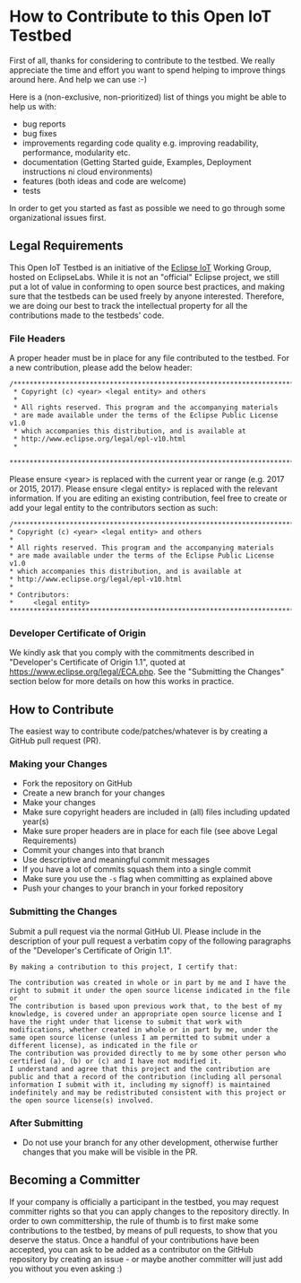 # How to Contribute to this Open IoT Testbed

First of all, thanks for considering to contribute to the testbed. We really appreciate the time and effort you want to
spend helping to improve things around here. And help we can use :-)

Here is a (non-exclusive, non-prioritized) list of things you might be able to help us with:

* bug reports
* bug fixes
* improvements regarding code quality e.g. improving readability, performance, modularity etc.
* documentation (Getting Started guide, Examples, Deployment instructions ni cloud environments)
* features (both ideas and code are welcome)
* tests

In order to get you started as fast as possible we need to go through some organizational issues first.

## Legal Requirements

This Open IoT Testbed is an initiative of the [Eclipse IoT](http://iot.eclipse.org) Working Group, hosted on EclipseLabs.
While it is not an "official" Eclipse project, we still put a lot of value in conforming to open source best practices, and making sure that the testbeds can be used freely by anyone interested. 
Therefore, we are doing our best to track the intellectual property for all the contributions made to the testbeds' code.

### File Headers
A proper header must be in place for any file contributed to the testbed. For a new contribution, please add the below header:

```
/*******************************************************************************
 * Copyright (c) <year> <legal entity> and others
 *
 * All rights reserved. This program and the accompanying materials
 * are made available under the terms of the Eclipse Public License v1.0
 * which accompanies this distribution, and is available at
 * http://www.eclipse.org/legal/epl-v10.html
 *
 *******************************************************************************/
 ```

 Please ensure \<year\> is replaced with the current year or range (e.g. 2017 or 2015, 2017).
 Please ensure \<legal entity\> is replaced with the relevant information. If you are editing an existing contribution, feel free
 to create or add your legal entity to the contributors section as such:

 ```
 /*******************************************************************************
 * Copyright (c) <year> <legal entity> and others
 *
 * All rights reserved. This program and the accompanying materials
 * are made available under the terms of the Eclipse Public License v1.0
 * which accompanies this distribution, and is available at
 * http://www.eclipse.org/legal/epl-v10.html
 *
 * Contributors:
 *     <legal entity>
 *******************************************************************************/
 ```

### Developer Certificate of Origin

We kindly ask that you comply with the commitments described in "Developer's Certificate of Origin 1.1", quoted at https://www.eclipse.org/legal/ECA.php.
See the "Submitting the Changes" section below for more details on how this works in practice.

## How to Contribute
The easiest way to contribute code/patches/whatever is by creating a GitHub pull request (PR). 

### Making your Changes

* Fork the repository on GitHub
* Create a new branch for your changes
* Make your changes
* Make sure copyright headers are included in (all) files including updated year(s)
* Make sure proper headers are in place for each file (see above Legal Requirements)
* Commit your changes into that branch
* Use descriptive and meaningful commit messages
* If you have a lot of commits squash them into a single commit
* Make sure you use the `-s` flag when committing as explained above
* Push your changes to your branch in your forked repository

### Submitting the Changes

Submit a pull request via the normal GitHub UI. Please include in the description of your pull request a verbatim copy of the following paragraphs of the "Developer's Certificate of Origin 1.1". 

```
By making a contribution to this project, I certify that:

The contribution was created in whole or in part by me and I have the right to submit it under the open source license indicated in the file or
The contribution is based upon previous work that, to the best of my knowledge, is covered under an appropriate open source license and I have the right under that license to submit that work with modifications, whether created in whole or in part by me, under the same open source license (unless I am permitted to submit under a different license), as indicated in the file or
The contribution was provided directly to me by some other person who certified (a), (b) or (c) and I have not modified it.
I understand and agree that this project and the contribution are public and that a record of the contribution (including all personal information I submit with it, including my signoff) is maintained indefinitely and may be redistributed consistent with this project or the open source license(s) involved.
```

### After Submitting

* Do not use your branch for any other development, otherwise further changes that you make will be visible in the PR.

## Becoming a Committer

If your company is officially a participant in the testbed, you may request committer rights so that you can apply changes to the repository directly. 
In order to own committership, the rule of thumb is to first make some contributions to the testbed, by means of pull requests, to show that you deserve the status. Once a handful of your contributions have been accepted, you can ask to be added as a contributor on the GitHub repository by creating an issue - or maybe another committer will just add you without you even asking :)
